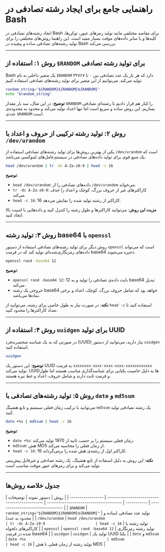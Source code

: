# راهنمایی جامع برای ایجاد رشته تصادفی در Bash

ایجاد رشته‌های تصادفی در Bash برای مقاصد مختلفی مانند تولید رمزهای عبور، توکن‌ها، کلیدها و یا سایر داده‌های موقت بسیار مفید است. این راهنما روش‌های مختلفی را برای تولید رشته‌های تصادفی ساده و پیچیده در Bash بررسی می‌کند.

---

## روش ۱: استفاده از `$RANDOM` برای تولید رشته تصادفی

Bash یک متغیر داخلی به نام `$RANDOM` دارد که هر بار یک عدد تصادفی بین ۰ تا ۳۲۷۶۷ تولید می‌کند. می‌توانیم از این متغیر برای تولید رشته‌های تصادفی استفاده کنیم.

```bash
random_string="${RANDOM}${RANDOM}${RANDOM}"
echo "$random_string"
```

**توضیح**: در این مثال، سه بار مقدار `$RANDOM` را کنار هم قرار دادیم تا رشته‌ای تصادفی بسازیم. این روش ساده و سریع است اما تنها اعداد تولید می‌کند و محدود به محدوده‌ی عددی `$RANDOM` است.

---

## روش ۲: تولید رشته ترکیبی از حروف و اعداد با `/dev/urandom`

یکی از بهترین روش‌ها برای تولید رشته‌های تصادفی استفاده از `/dev/urandom` است که یک منبع قوی برای تولید داده‌های تصادفی در سیستم‌عامل‌های لینوکسی می‌باشد.

```bash
head /dev/urandom | tr -dc A-Za-z0-9 | head -c 16
```

**توضیح**:

- `head /dev/urandom`: داده‌های تصادفی را از `/dev/urandom` می‌خواند.
- `tr -dc A-Za-z0-9`: کاراکترهای غیر از حروف بزرگ، کوچک و اعداد را حذف می‌کند.
- `head -c 16`: 16 کاراکتر از رشته تولید شده را نمایش می‌دهد.

**مزیت این روش**: می‌توانید کاراکترها و طول رشته را کنترل کنید و داده‌هایی با امنیت بالا ایجاد کنید.

---

## روش ۳: تولید رشته base64 با `openssl`

روش دیگر برای تولید رشته‌های تصادفی استفاده از دستور `openssl` است که می‌تواند داده‌های رمزنگاری‌شده‌ای تولید کند که در فرمت base64 ذخیره می‌شوند.

```bash
openssl rand -base64 12
```

**توضیح**:

- `openssl rand -base64 12`: 12 بایت داده‌ی تصادفی را تولید و به base64 تبدیل می‌کند.
- خروجی یک رشته base64 خواهد بود که شامل حروف بزرگ، کوچک، اعداد و برخی نمادها می‌باشد.

**نکته**: در صورت نیاز به طول خاصی برای رشته، می‌توانید از `head -c` استفاده کنید تا تعداد کاراکترها را محدود کنید.

---

## روش ۴: استفاده از `uuidgen` برای تولید UUID

در صورتی که به یک شناسه منحصربه‌فرد (UUID) نیاز دارید، می‌توانید از دستور `uuidgen` استفاده کنید.

```bash
uuidgen
```

**توضیح**: این دستور یک UUID به فرمت `xxxxxxxx-xxxx-xxxx-xxxx-xxxxxxxxxxxx` تولید می‌کند. UUIDها به دلیل خاصیت یکتایی برای شناسه‌گذاری مناسب هستند اما طول و فرمت ثابت دارند و شامل حروف، اعداد و خط تیره هستند.

---

## روش ۵: تولید رشته‌های تصادفی با `date` و `md5sum`

می‌توانید با ترکیب زمان فعلی سیستم و تابع هشینگ `md5sum` یک رشته تصادفی تولید کنید.

```bash
date +%s | md5sum | head -c 16
```

**توضیح**:

- `date +%s`: زمان فعلی سیستم را بر حسب ثانیه از 1970 تولید می‌کند.
- `md5sum`: هش MD5 از زمان فعلی را محاسبه می‌کند.
- `head -c 16`: 16 کاراکتر اول از رشته‌ی هش شده را برمی‌گرداند.

**نکته**: این روش به دلیل استفاده از تابع هشینگ، یک رشته تصادفی و غیرقابل پیش‌بینی تولید می‌کند و برای رمزهای عبور موقت مناسب است.

---

## جدول خلاصه روش‌ها

| روش               | دستور نمونه                                   | توضیحات                                |
| ----------------- | --------------------------------------------- | -------------------------------------- | ----------- | --------------------------------- |
| `$RANDOM`         | `random_string="${RANDOM}${RANDOM}${RANDOM}"` | تولید عدد تصادفی (ساده و محدود به عدد) |
| `/dev/urandom`    | `head /dev/urandom                            | tr -dc A-Za-z0-9                       | head -c 16` | تولید رشته با کاراکترهای دلخواه   |
| `openssl`         | `openssl rand -base64 12`                     | تولید رشته رمزنگاری شده در فرمت base64 |
| `uuidgen`         | `uuidgen`                                     | تولید یک UUID یکتا                     |
| `date` و `md5sum` | `date +%s                                     | md5sum                                 | head -c 16` | تولید رشته از زمان فعلی با هش MD5 |
